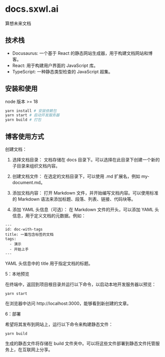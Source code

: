 # docs.sxwl.ai

算想未来文档

## 技术栈

- Docusaurus: 一个基于 React 的静态网站生成器，用于构建文档网站和博客。
- React: 用于构建用户界面的 JavaScript 库。
- TypeScript: 一种静态类型检查的 JavaScript 超集。

## 安装和使用

node 版本 >= 18

```bash
yarn install # 安装依赖包
yarn start # 启动开发服务器
yarn build # 打包
```

## 博客使用方式

创建文档：

1. 选择文档目录： 文档存储在 docs 目录下。可以选择在此目录下创建一个新的子目录来组织文档内容。

2. 创建文档文件： 在选定的文档目录下，可以使用 .md 扩展名，例如 my-document.md。

3. 添加文档内容： 打开 Markdown 文件，并开始编写文档内容。可以使用标准的 Markdown 语法来添加标题、段落、列表、链接、代码块等。

4. 添加 YAML 头信息（可选）： 在 Markdown 文件的开头，可以添加 YAML 头信息，用于定义文档的元数据。例如：

```
---
id: doc-with-tags
title: 一篇包含标签的文档
tags:
  - 演示
  - 开始上手
---

```

YAML 头信息中的 title 用于指定文档的标题。

5：本地预览

在终端中，返回到项目根目录并运行以下命令，以启动本地开发服务器以预览：

```
yarn start
```

在浏览器中访问 http://localhost:3000，能够看到新创建的文章。

6：部署

希望将其发布到网站上，运行以下命令来构建静态文件：

```
yarn build
```

生成的静态文件将存储在 build 文件夹中。可以将这些文件部署到静态文件托管服务上，在互联网上分享。
